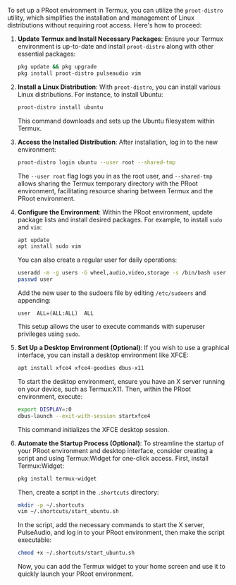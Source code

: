 To set up a PRoot environment in Termux, you can utilize the `proot-distro` utility, which simplifies the installation and management of Linux distributions without requiring root access. Here's how to proceed:

1. **Update Termux and Install Necessary Packages**:
   Ensure your Termux environment is up-to-date and install `proot-distro` along with other essential packages:
   ```bash
   pkg update && pkg upgrade
   pkg install proot-distro pulseaudio vim
   ```

2. **Install a Linux Distribution**:
   With `proot-distro`, you can install various Linux distributions. For instance, to install Ubuntu:
   ```bash
   proot-distro install ubuntu
   ```
   This command downloads and sets up the Ubuntu filesystem within Termux.

3. **Access the Installed Distribution**:
   After installation, log in to the new environment:
   ```bash
   proot-distro login ubuntu --user root --shared-tmp
   ```
   The `--user root` flag logs you in as the root user, and `--shared-tmp` allows sharing the Termux temporary directory with the PRoot environment, facilitating resource sharing between Termux and the PRoot environment. 

4. **Configure the Environment**:
   Within the PRoot environment, update package lists and install desired packages. For example, to install `sudo` and `vim`:
   ```bash
   apt update
   apt install sudo vim
   ```
   You can also create a regular user for daily operations:
   ```bash
   useradd -m -g users -G wheel,audio,video,storage -s /bin/bash user
   passwd user
   ```
   Add the new user to the sudoers file by editing `/etc/sudoers` and appending:
   ```
   user  ALL=(ALL:ALL)  ALL
   ```
   This setup allows the user to execute commands with superuser privileges using `sudo`. 

5. **Set Up a Desktop Environment (Optional)**:
   If you wish to use a graphical interface, you can install a desktop environment like XFCE:
   ```bash
   apt install xfce4 xfce4-goodies dbus-x11
   ```
   To start the desktop environment, ensure you have an X server running on your device, such as Termux:X11. Then, within the PRoot environment, execute:
   ```bash
   export DISPLAY=:0
   dbus-launch --exit-with-session startxfce4
   ```
   This command initializes the XFCE desktop session. 

6. **Automate the Startup Process (Optional)**:
   To streamline the startup of your PRoot environment and desktop interface, consider creating a script and using Termux:Widget for one-click access. First, install Termux:Widget:
   ```bash
   pkg install termux-widget
   ```
   Then, create a script in the `.shortcuts` directory:
   ```bash
   mkdir -p ~/.shortcuts
   vim ~/.shortcuts/start_ubuntu.sh
   ```
   In the script, add the necessary commands to start the X server, PulseAudio, and log in to your PRoot environment, then make the script executable:
   ```bash
   chmod +x ~/.shortcuts/start_ubuntu.sh
   ```
   Now, you can add the Termux widget to your home screen and use it to quickly launch your PRoot environment.

   
